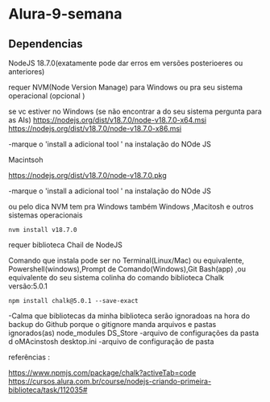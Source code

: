 # Alura-9-semana

## Dependencias 

NodeJS 18.7.0(exatamente pode dar erros em versões posterioeres ou anteriores)

requer NVM(Node Version Manage)  para Windows ou pra seu sistema operacional  (opcional )


se vc estiver no Windows (se não encontrar a do seu sistema pergunta para as  AIs)
https://nodejs.org/dist/v18.7.0/node-v18.7.0-x64.msi
https://nodejs.org/dist/v18.7.0/node-v18.7.0-x86.msi

-marque o 'install a adicional tool '  na instalação  do NOde JS


Macintsoh

https://nodejs.org/dist/v18.7.0/node-v18.7.0.pkg

-marque o 'install a adicional tool '  na instalação  do NOde JS

ou pelo dica NVM tem pra Windows  também 
Windows ,Macitosh e outros sistemas operacionais

````````````
nvm install v18.7.0
````````````

requer biblioteca  Chail  de NodeJS   

Comando que instala pode ser no Terminal(Linux/Mac) ou equivalente, Powershell(windows),Prompt de Comando(Windows),Git Bash(app) ,ou equivalente do seu sistema 
colinha do comando  biblioteca Chalk versão:5.0.1 

````````````
npm install chalk@5.0.1 --save-exact

````````````


-Calma que bibliotecas da minha biblioteca serão ignoradoas na hora do backup do Github porque o gitignore manda 
arquivos  e pastas ignorados(as) 
node_modules
DS_Store -arquivo de configurações da pasta d oMAcinstosh
desktop.ini -arquivo de configuração de pasta

referências :

https://www.npmjs.com/package/chalk?activeTab=code
https://cursos.alura.com.br/course/nodejs-criando-primeira-biblioteca/task/112035# 
 
 
